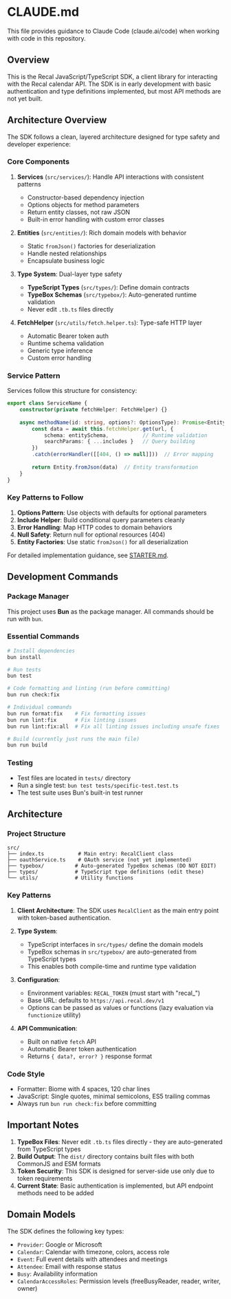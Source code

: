 # CLAUDE.md

This file provides guidance to Claude Code (claude.ai/code) when working with code in this repository.

## Overview

This is the Recal JavaScript/TypeScript SDK, a client library for interacting with the Recal calendar API. The SDK is in early development with basic authentication and type definitions implemented, but most API methods are not yet built.

## Architecture Overview

The SDK follows a clean, layered architecture designed for type safety and developer experience:

### Core Components

1. **Services** (`src/services/`): Handle API interactions with consistent patterns
   - Constructor-based dependency injection
   - Options objects for method parameters
   - Return entity classes, not raw JSON
   - Built-in error handling with custom error classes

2. **Entities** (`src/entities/`): Rich domain models with behavior
   - Static `fromJson()` factories for deserialization
   - Handle nested relationships
   - Encapsulate business logic

3. **Type System**: Dual-layer type safety
   - **TypeScript Types** (`src/types/`): Define domain contracts
   - **TypeBox Schemas** (`src/typebox/`): Auto-generated runtime validation
   - Never edit `.tb.ts` files directly

4. **FetchHelper** (`src/utils/fetch.helper.ts`): Type-safe HTTP layer
   - Automatic Bearer token auth
   - Runtime schema validation
   - Generic type inference
   - Custom error handling

### Service Pattern

Services follow this structure for consistency:

```typescript
export class ServiceName {
    constructor(private fetchHelper: FetchHelper) {}
    
    async methodName(id: string, options?: OptionsType): Promise<Entity> {
        const data = await this.fetchHelper.get(url, {
            schema: entitySchema,           // Runtime validation
            searchParams: { ...includes }   // Query building
        })
        .catch(errorHandler([[404, () => null]]))  // Error mapping
        
        return Entity.fromJson(data)  // Entity transformation
    }
}
```

### Key Patterns to Follow

1. **Options Pattern**: Use objects with defaults for optional parameters
2. **Include Helper**: Build conditional query parameters cleanly
3. **Error Handling**: Map HTTP codes to domain behaviors
4. **Null Safety**: Return null for optional resources (404)
5. **Entity Factories**: Use static `fromJson()` for all deserialization

For detailed implementation guidance, see [STARTER.md](./devDocs/STARTER.md).

## Development Commands

### Package Manager
This project uses **Bun** as the package manager. All commands should be run with `bun`.

### Essential Commands
```bash
# Install dependencies
bun install

# Run tests
bun test

# Code formatting and linting (run before committing)
bun run check:fix

# Individual commands
bun run format:fix    # Fix formatting issues
bun run lint:fix      # Fix linting issues
bun run lint:fix:all  # Fix all linting issues including unsafe fixes

# Build (currently just runs the main file)
bun run build
```

### Testing
- Test files are located in `tests/` directory
- Run a single test: `bun test tests/specific-test.test.ts`
- The test suite uses Bun's built-in test runner

## Architecture

### Project Structure
```
src/
├── index.ts           # Main entry: RecalClient class
├── oauthService.ts    # OAuth service (not yet implemented)
├── typebox/          # Auto-generated TypeBox schemas (DO NOT EDIT)
├── types/            # TypeScript type definitions (edit these)
└── utils/            # Utility functions
```

### Key Patterns

1. **Client Architecture**: The SDK uses `RecalClient` as the main entry point with token-based authentication.

2. **Type System**: 
   - TypeScript interfaces in `src/types/` define the domain models
   - TypeBox schemas in `src/typebox/` are auto-generated from TypeScript types
   - This enables both compile-time and runtime type validation

3. **Configuration**:
   - Environment variables: `RECAL_TOKEN` (must start with "recal_")
   - Base URL: defaults to `https://api.recal.dev/v1`
   - Options can be passed as values or functions (lazy evaluation via `functionize` utility)

4. **API Communication**:
   - Built on native `fetch` API
   - Automatic Bearer token authentication
   - Returns `{ data?, error? }` response format

### Code Style
- Formatter: Biome with 4 spaces, 120 char lines
- JavaScript: Single quotes, minimal semicolons, ES5 trailing commas
- Always run `bun run check:fix` before committing

## Important Notes

1. **TypeBox Files**: Never edit `.tb.ts` files directly - they are auto-generated from TypeScript types
2. **Build Output**: The `dist/` directory contains built files with both CommonJS and ESM formats
3. **Token Security**: This SDK is designed for server-side use only due to token requirements
4. **Current State**: Basic authentication is implemented, but API endpoint methods need to be added

## Domain Models

The SDK defines the following key types:
- `Provider`: Google or Microsoft
- `Calendar`: Calendar with timezone, colors, access role
- `Event`: Full event details with attendees and meetings
- `Attendee`: Email with response status
- `Busy`: Availability information
- `CalendarAccessRoles`: Permission levels (freeBusyReader, reader, writer, owner)
